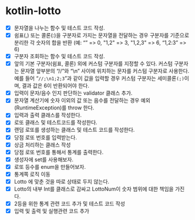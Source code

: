 # kotlin-lotto

- [x] 문자열을 나누는 함수 및 테스트 코드 작성.
- [x] 쉼표(,) 또는 콜론(:)을 구분자로 가지는 문자열을 전달하는 경우 구분자를 기준으로 분리한 각 숫자의 합을 반환 (예: “” => 0, "1,2" => 3, "1,2,3" => 6, “1,2:3” => 6)
- [x] 구분자 조회하는 함수 및 테스트 코드 작성.
- [x] 앞의 기본 구분자(쉼표, 콜론) 외에 커스텀 구분자를 지정할 수 있다. 커스텀 구분자는 문자열 앞부분의 “//”와 “\n” 사이에 위치하는 문자를 커스텀 구분자로 사용한다. 예를 들어 “`//;\n1;2;3`”과 같이 값을 입력할 경우 커스텀 구분자는 세미콜론`(;)`이며, 결과 값은 6이 반환되어야 한다.
- [x] 입력이 문자/음수 인지 판단하는 validator 클래스 추가.
- [x] 문자열 계산기에 숫자 이외의 값 또는 음수를 전달하는 경우 예외(RuntimeException)를 throw 한다.
- [x] 입력과 출력 클래스를 작성한다.
- [x] 로또 클래스 및 테스트코드를 작성한다.
- [x] 랜덤 로또를 생성하는 클래스 및 테스트 코드를 작성한다.
- [x] 당점 로또 번호를 입력받는다.
- [x] 상금 처리하는 클래스 작성
- [x] 당점 로또 번호를 통해서 통계를 출력한다.
- [x] 생성자에 set를 사용해보자.
- [x] 로또 등수를 enum을 만들어보자.
- [x] 통계쪽 로직 이동
- [x] Lotto 에 맞춘 것을 따로 상태로 두지 않는다.
- [x] Lotto의 내부 Int를 클래스로 감싸고 LottoNum이 숫자 범위에 대한 책임을 가진다.
- [x] 2등을 위한 통계 관련 코드 추가 및 테스트 코드 작성
- [x] 입력 및 출력 및 실행관련 코드 추가